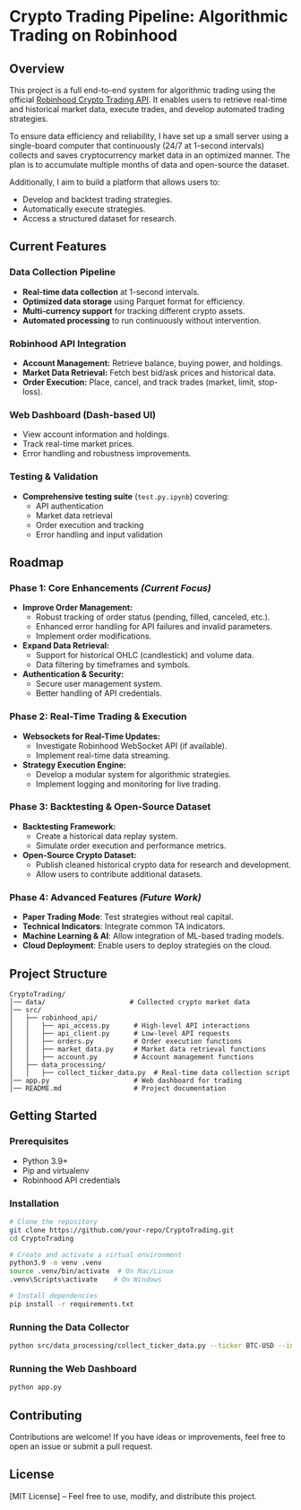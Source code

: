 # Crypto Trading Pipeline: Algorithmic Trading on Robinhood

## Overview
This project is a full end-to-end system for algorithmic trading using the official [Robinhood Crypto Trading API](https://newsroom.aboutrobinhood.com/robinhood-crypto-trading-api/). It enables users to retrieve real-time and historical market data, execute trades, and develop automated trading strategies. 

To ensure data efficiency and reliability, I have set up a small server using a single-board computer that continuously (24/7 at 1-second intervals) collects and saves cryptocurrency market data in an optimized manner. The plan is to accumulate multiple months of data and open-source the dataset.

Additionally, I aim to build a platform that allows users to:
- Develop and backtest trading strategies.
- Automatically execute strategies.
- Access a structured dataset for research.

## Current Features

### Data Collection Pipeline
- **Real-time data collection** at 1-second intervals.
- **Optimized data storage** using Parquet format for efficiency.
- **Multi-currency support** for tracking different crypto assets.
- **Automated processing** to run continuously without intervention.

### Robinhood API Integration
- **Account Management:** Retrieve balance, buying power, and holdings.
- **Market Data Retrieval:** Fetch best bid/ask prices and historical data.
- **Order Execution:** Place, cancel, and track trades (market, limit, stop-loss).

### Web Dashboard (Dash-based UI)
- View account information and holdings.
- Track real-time market prices.
- Error handling and robustness improvements.

### Testing & Validation
- **Comprehensive testing suite** (`test.py.ipynb`) covering:
  - API authentication
  - Market data retrieval
  - Order execution and tracking
  - Error handling and input validation

## Roadmap
### **Phase 1: Core Enhancements** *(Current Focus)*
- **Improve Order Management:**
  - Robust tracking of order status (pending, filled, canceled, etc.).
  - Enhanced error handling for API failures and invalid parameters.
  - Implement order modifications.
- **Expand Data Retrieval:**
  - Support for historical OHLC (candlestick) and volume data.
  - Data filtering by timeframes and symbols.
- **Authentication & Security:**
  - Secure user management system.
  - Better handling of API credentials.

### **Phase 2: Real-Time Trading & Execution**
- **Websockets for Real-Time Updates:**
  - Investigate Robinhood WebSocket API (if available).
  - Implement real-time data streaming.
- **Strategy Execution Engine:**
  - Develop a modular system for algorithmic strategies.
  - Implement logging and monitoring for live trading.

### **Phase 3: Backtesting & Open-Source Dataset**
- **Backtesting Framework:**
  - Create a historical data replay system.
  - Simulate order execution and performance metrics.
- **Open-Source Crypto Dataset:**
  - Publish cleaned historical crypto data for research and development.
  - Allow users to contribute additional datasets.

### **Phase 4: Advanced Features** *(Future Work)*
- **Paper Trading Mode**: Test strategies without real capital.
- **Technical Indicators**: Integrate common TA indicators.
- **Machine Learning & AI**: Allow integration of ML-based trading models.
- **Cloud Deployment**: Enable users to deploy strategies on the cloud.

## Project Structure
```
CryptoTrading/
│── data/                     # Collected crypto market data
│── src/
│   ├── robinhood_api/
│   │   ├── api_access.py      # High-level API interactions
│   │   ├── api_client.py      # Low-level API requests
│   │   ├── orders.py          # Order execution functions
│   │   ├── market_data.py     # Market data retrieval functions
│   │   ├── account.py         # Account management functions
│   ├── data_processing/
│   │   ├── collect_ticker_data.py  # Real-time data collection script
│── app.py                     # Web dashboard for trading
│── README.md                  # Project documentation
```

## Getting Started
### Prerequisites
- Python 3.9+
- Pip and virtualenv
- Robinhood API credentials

### Installation
```bash
# Clone the repository
git clone https://github.com/your-repo/CryptoTrading.git
cd CryptoTrading

# Create and activate a virtual environment
python3.9 -m venv .venv
source .venv/bin/activate  # On Mac/Linux
.venv\Scripts\activate    # On Windows

# Install dependencies
pip install -r requirements.txt
```

### Running the Data Collector
```bash
python src/data_processing/collect_ticker_data.py --ticker BTC-USD --interval 1s --batch_size 250
```

### Running the Web Dashboard
```bash
python app.py
```

## Contributing
Contributions are welcome! If you have ideas or improvements, feel free to open an issue or submit a pull request.

## License
[MIT License] – Feel free to use, modify, and distribute this project.